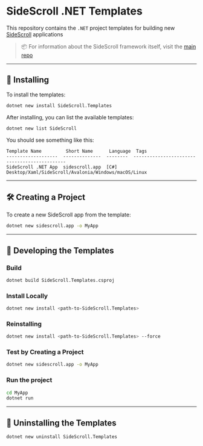 # SideScroll .NET Templates

This repository contains the `.NET` project templates for building new [SideScroll](https://github.com/SideScrollUI/SideScroll) applications

> 📦 For information about the SideScroll framework itself, visit the [main repo](https://github.com/SideScrollUI/SideScroll)

---

## 🚀 Installing

To install the templates:

```bash
dotnet new install SideScroll.Templates
```

After installing, you can list the available templates:

```bash
dotnet new list SideScroll
```

You should see something like this:

```
Template Name         Short Name      Language  Tags
-------------------  --------------  --------  ---------------------------------------------
SideScroll .NET App  sidescroll.app  [C#]      Desktop/Xaml/SideScroll/Avalonia/Windows/macOS/Linux
```

---

## 🛠 Creating a Project

To create a new SideScroll app from the template:

```bash
dotnet new sidescroll.app -o MyApp
```

---

## 🧱 Developing the Templates

### Build

```bash
dotnet build SideScroll.Templates.csproj
```

### Install Locally

```bash
dotnet new install <path-to-SideScroll.Templates>
```

### Reinstalling

```bash
dotnet new install <path-to-SideScroll.Templates> --force
```

### Test by Creating a Project

```bash
dotnet new sidescroll.app -o MyApp
```

### Run the project

```bash
cd MyApp
dotnet run
```

---

## 🧹 Uninstalling the Templates

```bash
dotnet new uninstall SideScroll.Templates
```
